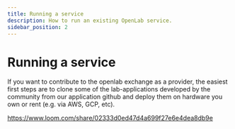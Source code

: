 ```yaml
---
title: Running a service
description: How to run an existing OpenLab service.
sidebar_position: 2
---
```


# Running a service
If you want to contribute to the openlab exchange as a provider, the easiest first steps are to clone some of the lab-applications developed by the community from our application github and deploy them on hardware you own or rent (e.g. via AWS, GCP, etc).

https://www.loom.com/share/02333d0ed47d4a699f27e6e4dea8db9e
